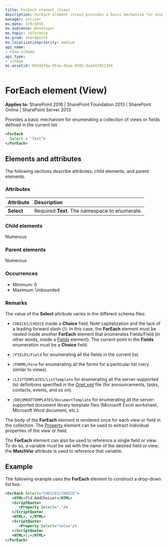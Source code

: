 ```yaml
---
title: ForEach element (View)
description: ForEach element (View) provides a basic mechanism for enumerating a collection of views or fields defined in the current list.
manager: soliver
ms.date: 3/9/2015
ms.audience: Developer
ms.topic: reference
ms.prod: sharepoint
ms.localizationpriority: medium
api_name:
- View schema
api_type:
- schema
ms.assetid: b92ddf6a-951e-45aa-8302-daa342563394
---
```


# ForEach element (View)

**Applies to:** SharePoint 2016 | SharePoint Foundation 2013 | SharePoint Online | SharePoint Server 2013
  
Provides a basic mechanism for enumerating a collection of views or fields defined in the current list.
  
```XML
<ForEach
  Select = "Text">
</ForEach>
```

## Elements and attributes

The following sections describe attributes, child elements, and parent elements.

### Attributes

|**Attribute**|**Description**|
|:-----|:-----|
|**Select** <br/> |Required **Text**. The namespace to enumerate.  <br/> |
   
### Child elements

Numerous 
   
### Parent elements

Numerous 
   
### Occurrences

- Minimum: 0 
- Maximum: Unbounded 
   
### Remarks

The value of the **Select** attribute varies in the different schema files: 
  
- `CHOICES/CHOICE` inside a **Choice** field. Note capitalization and the lack of a leading forward slash (/). In this case, the **ForEach** element must be nested inside another **ForEach** element that enumerates Fields/Field (in other words, inside a [Fields](fields-element-view.md) element). The current point in the **Fields** enumeration must be a **Choice** field. 
    
- `/FIELDS/Field` for enumerating all the fields in the current list.
    
- `/FORMS/Form` for enumerating all the forms for a particular list (very similar to views).
    
- `/LISTTEMPLATES/ListTemplate` for enumerating all the server-supported list definitions specified in the [Onet.xml](https://msdn.microsoft.com/library/b99d6657-d9ae-4135-a43c-c58cdfcdc6c1%28Office.15%29.aspx) file (for announcements, tasks, contacts, events, and so on). 
    
- `/DOCUMENTTEMPLATES/DocumentTemplate` for enumerating all the server-supported document library template files (Microsoft Excel worksheet, Microsoft Word document, etc.).
    
The body of the **ForEach** element is rendered once for each view or field in the collection. The [Property](property-element-view.md) element can be used to extract individual properties of the view or field. 
  
The **ForEach** element can also be used to reference a single field or view. To do so, a variable must be set with the name of the desired field or view; the **MatchVar** attribute is used to reference that variable. 
  
## Example

The following example uses the **ForEach** element to construct a drop-down list box. 
  
```XML
<ForEach Select="CHOICES/CHOICE">
   <HTML>fld.AddChoice(</HTML>
   <ScriptQuote>
      <Property Select="."/>
   </ScriptQuote>
   <HTML>, </HTML>
   <ScriptQuote>
      <Property Select="Value"/>
   </ScriptQuote>
   <HTML>);</HTML>
</ForEach>
```

<br/>
